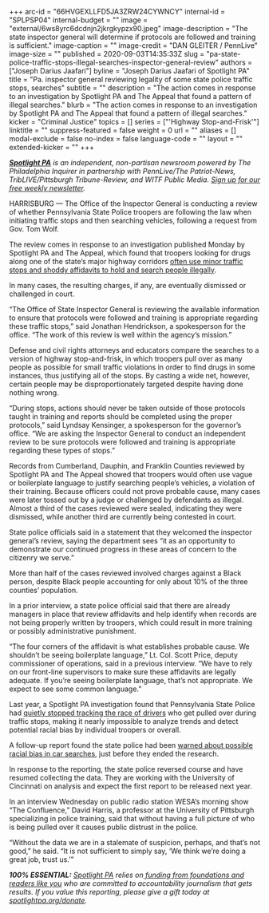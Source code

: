 +++
arc-id = "66HVGEXLLFD5JA3ZRW24CYWNCY"
internal-id = "SPLPSP04"
internal-budget = ""
image = "external/6ws8yrc6dcdnjn2jkrgkypzx90.jpeg"
image-description = "The state inspector general will determine if protocols are followed and training is sufficient."
image-caption = ""
image-credit = "DAN GLEITER / PennLive"
image-size = ""
published = 2020-09-03T14:35:33Z
slug = "pa-state-police-traffic-stops-illegal-searches-inspector-general-review"
authors = ["Joseph Darius Jaafari"]
byline = "Joseph Darius Jaafari of Spotlight PA"
title = "Pa. inspector general reviewing legality of some state police traffic stops, searches"
subtitle = ""
description = "The action comes in response to an investigation by Spotlight PA and The Appeal that found a pattern of illegal searches."
blurb = "The action comes in response to an investigation by Spotlight PA and The Appeal that found a pattern of illegal searches."
kicker = "Criminal Justice"
topics = []
series = ["'Highway Stop-and-Frisk'"]
linktitle = ""
suppress-featured = false
weight = 0
url = ""
aliases = []
modal-exclude = false
no-index = false
language-code = ""
layout = ""
extended-kicker = ""
+++

<a href="https://lesspage.com/"><i><b>Spotlight PA</b></i></a><i> is an independent, non-partisan newsroom powered by The Philadelphia Inquirer in partnership with PennLive/The Patriot-News, TribLIVE/Pittsburgh Tribune-Review, and WITF Public Media. </i><a href="https://lesspage.com/newsletters"><i>Sign up for our free weekly newsletter</i></a><i>.</i>

HARRISBURG — The Office of the Inspector General is conducting a review of whether Pennsylvania State Police troopers are following the law when initiating traffic stops and then searching vehicles, following a request from Gov. Tom Wolf.

The review comes in response to an investigation published Monday by Spotlight PA and The Appeal, which found that troopers looking for drugs along one of the state’s major highway corridors <a href="https://lesspage.com/news/2020/08/pa-state-police-troopers-highway-stop-and-frisk/" target=_blank>often use minor traffic stops and shoddy affidavits to hold and search people illegally</a>.

In many cases, the resulting charges, if any, are eventually dismissed or challenged in court.

“The Office of State Inspector General is reviewing the available information to ensure that protocols were followed and training is appropriate regarding these traffic stops,” said Jonathan Hendrickson, a spokesperson for the office. “The work of this review is well within the agency’s mission.”

<script src="https://lesspage.com/embed.js" async></script><div data-spl-embed-version="1" data-spl-src="https://lesspage.com/embeds/donate/?teaser_text=This%20is%20investigative%20journalism%20that%20gets%20results.%20%3Cb%3ESupport%20Spotlight%20PA%20today.%3C%2Fb%3E&cta_text=YES%2C%20COUNT%20ME%20IN"></div>

Defense and civil rights attorneys and educators compare the searches to a version of highway stop-and-frisk, in which troopers pull over as many people as possible for small traffic violations in order to find drugs in some instances, thus justifying all of the stops. By casting a wide net, however, certain people may be disproportionately targeted despite having done nothing wrong.

“During stops, actions should never be taken outside of those protocols taught in training and reports should be completed using the proper protocols,” said Lyndsay Kensinger, a spokesperson for the governor’s office. “We are asking the Inspector General to conduct an independent review to be sure protocols were followed and training is appropriate regarding these types of stops.”

Records from Cumberland, Dauphin, and Franklin Counties reviewed by Spotlight PA and The Appeal showed that troopers would often use vague or boilerplate language to justify searching people’s vehicles, a violation of their training. Because officers could not prove probable cause, many cases were later tossed out by a judge or challenged by defendants as illegal. Almost a third of the cases reviewed were sealed, indicating they were dismissed, while another third are currently being contested in court.

State police officials said in a statement that they welcomed the inspector general’s review, saying the department sees “it as an opportunity to demonstrate our continued progress in these areas of concern to the citizenry we serve.”

More than half of the cases reviewed involved charges against a Black person, despite Black people accounting for only about 10% of the three counties’ population.

In a prior interview, a state police official said that there are already managers in place that review affidavits and help identify when records are not being properly written by troopers, which could result in more training or possibly administrative punishment.

<script src="https://lesspage.com/embed.js" async></script><div data-spl-embed-version="1" data-spl-src="https://lesspage.com/embeds/newsletter/"></div>

“The four corners of the affidavit is what establishes probable cause. We shouldn’t be seeing boilerplate language,” Lt. Col. Scott Price, deputy commissioner of operations, said in a previous interview. “We have to rely on our front-line supervisors to make sure these affidavits are legally adequate. If you’re seeing boilerplate language, that’s not appropriate. We expect to see some common language.”

Last year, a Spotlight PA investigation found that Pennsylvania State Police had <a href="https://lesspage.com/news/2020/01/pennsylvania-state-police-racial-bias-traffic-stops-vehicle-searches/" target=_blank>quietly stopped tracking the race of drivers</a> who get pulled over during traffic stops, making it nearly impossible to analyze trends and detect potential racial bias by individual troopers or overall.

A follow-up report found the state police had been <a href="https://lesspage.com/news/2020/01/pennsylvania-state-police-racial-bias-traffic-stops-vehicle-searches/" target=_blank>warned about possible racial bias in car searches</a>, just before they ended the research.

In response to the reporting, the state police reversed course and have resumed collecting the data. They are working with the University of Cincinnati on analysis and expect the first report to be released next year.

In an interview Wednesday on public radio station WESA’s morning show “The Confluence,” David Harris, a professor at the University of Pittsburgh specializing in police training, said that without having a full picture of who is being pulled over it causes public distrust in the police.

“Without the data we are in a stalemate of suspicion, perhaps, and that’s not good,” he said. “It is not sufficient to simply say, ‘We think we’re doing a great job, trust us.’”

<i><b>100% ESSENTIAL:</b></i><i> </i><a href="https://lesspage.com/"><i>Spotlight PA</i></a><i> relies on</i><a href="https://lesspage.com/support"><i> funding from foundations and readers like you</i></a><i> who are committed to accountability journalism that gets results. If you value this reporting, please give a gift today at </i><a href="http://spotlightpa.org/donate"><i>spotlightpa.org/donate</i></a><i>.</i>

<script src="https://lesspage.com/embed.js" async></script><div data-spl-embed-version="1" data-spl-src="https://lesspage.com/embeds/tips/?tip_text=Do%20you%20have%20a%20%3Cb%3Econcern%20about%20the%20Pennsylvania%20State%20Police%3C%2Fb%3E%3F%20Have%20you%20been%20pulled%20over%20and%20searched%20by%20a%20trooper%3F%20Get%20in%20touch.%20"></div>
